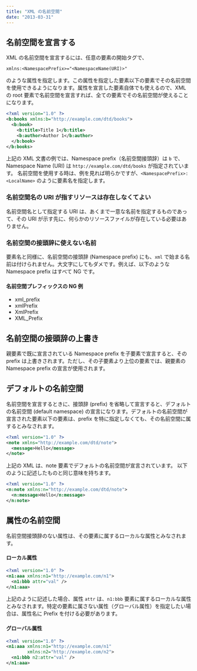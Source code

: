 ```yaml
---
title: "XML の名前空間"
date: "2013-03-31"
---
```


名前空間を宣言する
----

XML の名前空間を宣言するには、任意の要素の開始タグで、

```
xmlns:<NamespacePrefix>="<NamespaceName(URI)>"
```

のような属性を指定します。この属性を指定した要素以下の要素でその名前空間を使用できるようになります。属性を宣言した要素自体でも使えるので、XML の root 要素で名前空間を宣言すれば、全ての要素でその名前空間が使えることになります。

```xml
<?xml version="1.0" ?>
<b:books xmlns:b="http://example.com/dtd/books">
  <b:book>
    <b:title>Title 1</b:title>
    <b:author>Author 1</b:author>
  </b:book>
</b:books>
```

上記の XML 文書の例では、Namespace prefix（名前空間接頭辞）は `b` で、Namespace Name (URI) は `http://example.com/dtd/books` が指定されています。
名前空間を使用する時は、例を見れば明らかですが、`<NamespacePrefix>:<LocalName>` のように要素名を指定します。


### 名前空間名の URI が指すリソースは存在しなくてよい

名前空間名として指定する URI は、あくまで一意な名前を指定するものであって、その URI が示す先に、何らかのリソースファイルが存在している必要はありません。

### 名前空間の接頭辞に使えない名前

要素名と同様に、名前空間の接頭辞 (Namespace prefix) にも、`xml` で始まる名前は付けられません。大文字にしてもダメです。例えば、以下のような Namespace prefix はすべて NG です。

#### 名前空間プレフィックスの NG 例

* xml_prefix
* xmlPrefix
* XmlPrefix
* XML_Prefix


名前空間の接頭辞の上書き
----

親要素で既に宣言されている Namespace prefix を子要素で宣言すると、その prefix は上書きされます。ただし、その子要素より上位の要素では、親要素の Namespace prefix の宣言が使用されます。


デフォルトの名前空間
----

名前空間を宣言するときに、接頭辞 (prefix) を省略して宣言すると、デフォルトの名前空間 (default namespace) の宣言になります。デフォルトの名前空間が宣言された要素以下の要素は、prefix を特に指定しなくても、その名前空間に属するとみなされます。

```xml
<?xml version="1.0" ?>
<note xmlns="http://example.com/dtd/note">
  <message>Hello</message>
</note>
```

上記の XML は、note 要素でデフォルトの名前空間が宣言されています。
以下のように記述したものと同じ意味を持ちます。

```xml
<?xml version="1.0" ?>
<n:note xmlns:n="http://example.com/dtd/note">
  <n:message>Hello</n:message>
</n:note>
```


属性の名前空間
----

名前空間接頭辞のない属性は、その要素に属するローカルな属性とみなされます。

#### ローカル属性

```xml
<?xml version="1.0" ?>
<n1:aaa xmlns:n1="http://example.com/n1">
  <n1:bbb attr="val" />
</n1:aaa>
```

上記のように記述した場合、属性 `attr` は、`n1:bbb` 要素に属するローカルな属性とみなされます。特定の要素に属さない属性（グローバル属性）を指定したい場合は、属性名に Prefix を付ける必要があります。

#### グローバル属性

```xml
<?xml version="1.0" ?>
<n1:aaa xmlns:n1="http://example.com/n1"
        xmlns:n2="http://example.com/n2">
  <n1:bbb n2:attr="val" />
</n1:aaa>
```

